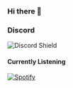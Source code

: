### Hi there 👋

### Discord
![Discord Shield](https://discord.c99.nl/widget/theme-4/583579616749420545.png?style=shield)
#### Currently Listening
[![Spotify](https://novatorem-peach-ten.vercel.app/api/spotify)](https://open.spotify.com/user/am0g3o7csu1k3u03cfx1tmto6)

